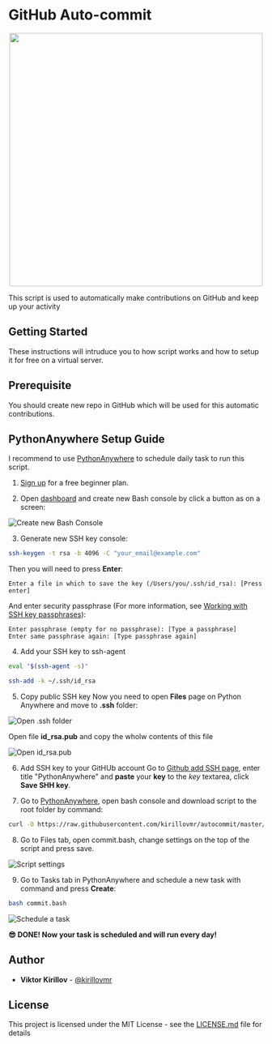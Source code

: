 # GitHub Auto-commit

<p align="center">
<img src="https://habrastorage.org/webt/wq/up/nk/wqupnk_7y-uwjmxmajy8tnp8xqa.png" 
width="500px" height="500px"/>
</p>

This script is used to automatically make contributions on GitHub and keep up your activity

## Getting Started

These instructions will intruduce you to how script works and how to setup it for free on a virtual server.

## Prerequisite

You should create new repo in GitHub which will be used for this automatic contributions.

## PythonAnywhere Setup Guide

I recommend to use [PythonAnywhere](https://www.pythonanywhere.com) to schedule daily task to run this script.

1. [Sign up](https://www.pythonanywhere.com/registration/register/beginner/) for a free beginner plan.

2. Open [dashboard](https://www.pythonanywhere.com/) and create new Bash console by click a button as on a screen:

![Create new Bash Console](https://habrastorage.org/webt/xy/bl/bj/xyblbj0ux6nddbdq3mezollfjze.png)

3. Generate new SSH key console:
```bash
ssh-keygen -t rsa -b 4096 -C "your_email@example.com"
```

Then you will need to press **Enter**:
```
Enter a file in which to save the key (/Users/you/.ssh/id_rsa): [Press enter]
```

And enter security passphrase (For more information, see [Working with SSH key passphrases](https://help.github.com/articles/working-with-ssh-key-passphrases)):
```
Enter passphrase (empty for no passphrase): [Type a passphrase]
Enter same passphrase again: [Type passphrase again]
```

4. Add your SSH key to ssh-agent
```bash
eval "$(ssh-agent -s)"
```

```bash
ssh-add -k ~/.ssh/id_rsa
```

5. Copy public SSH key
Now you need to open **Files** page on Python Anywhere and move to **.ssh** folder:

![Open .ssh folder](https://habrastorage.org/webt/kw/y2/dl/kwy2dl71xx1k_qrwqnpvtnlx6ee.png)

Open file **id_rsa.pub** and copy the wholw contents of this file

![Open id_rsa.pub](https://habrastorage.org/webt/bl/pm/sw/blpmswq9e2iufeo0oxmgfixqrvu.png)

6. Add SSH key to your GitHUb account
Go to [Github add SSH page](https://github.com/settings/ssh/new), enter title "PythonAnywhere" and **paste** your **key** to the *key* textarea, click **Save SHH key**.

7. Go to [PythonAnywhere](https://www.pythonanywhere.com), open bash console and download script to the root folder by command:
```bash
curl -O https://raw.githubusercontent.com/kirillovmr/autocommit/master/commit.bash
```

8. Go to Files tab, open commit.bash, change settings on the top of the script and press save.

![Script settings](https://habrastorage.org/webt/f2/sq/tz/f2sqtzkfy53g7ypprv1jg2sqmea.png)

9. Go to Tasks tab in PythonAnywhere and schedule a new task with command and press **Create**:
``` bash
bash commit.bash
```

![Schedule a task](https://habrastorage.org/webt/sx/up/kl/sxupklp9wielayebyfojb0ndjrm.png)

**😎 DONE! Now your task is scheduled and will run every day!**

## Author

* **Viktor Kirillov** - [@kirillovmr](https://github.com/kirillovmr)

## License

This project is licensed under the MIT License - see the [LICENSE.md](LICENSE.md) file for details